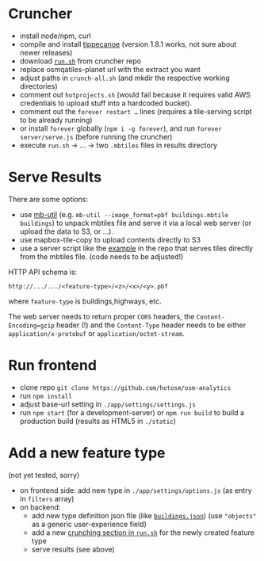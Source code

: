 # Cruncher

* install node/npm, curl
* compile and install [tippecanoe](https://github.com/mapbox/tippecanoe) (version 1.8.1 works, not sure about newer releases)
* download [`run.sh`](https://raw.githubusercontent.com/hotosm/osm-analytics-cruncher/master/run.sh) from cruncher repo
* replace osmqatiles-planet url with the extract you want
* adjust paths in `crunch-all.sh` (and mkdir the respective working directories)
* comment out `hotprojects.sh` (would fail because it requires valid AWS credentials to upload stuff into a hardcoded bucket).
* comment out the `forever restart …` lines (requires a tile-serving script to be already running)
* or install `forever` globally (`npm i -g forever`), and run `forever server/serve.js` (before running the cruncher)
* execute `run.sh` -> … -> two `.mbtiles` files in results directory

# Serve Results

There are some options:

* use [mb-util](https://github.com/mapbox/mbutil) (e.g. `mb-util --image_format=pbf buildings.mbtile buildings`) to unpack mbtiles file and serve it via a local web server (or upload the data to S3, or …).
* use mapbox-tile-copy to upload contents directly to S3
* use a server script like the [example](https://github.com/hotosm/osm-analytics-cruncher/blob/master/server/serve.js) in the repo that serves tiles directly from the mbtiles file. (code needs to be adjusted!)

HTTP API schema is:

    http://.../.../<feature-type>/<z>/<x>/<y>.pbf

where `feature-type` is buildings,highways, etc.

The web server needs to return proper `CORS` headers, the `Content-Encoding=gzip` header (!) and the `Content-Type` header needs to be either `application/x-protobuf` or `application/octet-stream`.

# Run frontend

* clone repo `git clone https://github.com/hotosm/osm-analytics`
* run `npm install`
* adjust base-url setting in `./app/settings/settings.js`
* run `npm start` (for a development-server) or `npm run build` to build a production build (results as HTML5 in `./static`)

# Add a new feature type

(not yet tested, sorry)

* on frontend side: add new type in `./app/settings/options.js` (as entry in `filters` array)
* on backend:
  * add new type definition json file (like [`buildings.json`](https://github.com/hotosm/osm-analytics-cruncher/blob/master/buildings.json)) (use `"objects"` as a generic user-experience field)
  * add a new [crunching section in `run.sh`](https://github.com/hotosm/osm-analytics-cruncher/blob/58fdf84582dc6593fa7b2fcae8850ba10db62453/run.sh#L42-L48) for the newly created feature type
  * serve results (see above)
